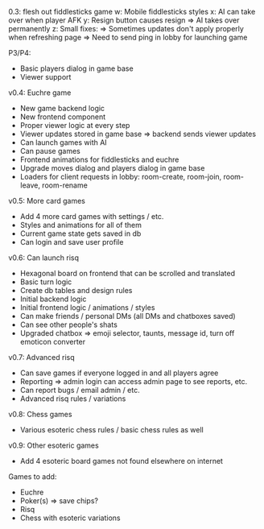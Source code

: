 0.3: flesh out fiddlesticks game
 w: Mobile fiddlesticks styles
 x: AI can take over when player AFK
 y: Resign button causes resign => AI takes over permanently
 z: Small fixes:
   => Sometimes updates don't apply properly when refreshing page
   => Need to send ping in lobby for launching game

P3/P4:
 - Basic players dialog in game base
 - Viewer support

v0.4: Euchre game
 - New game backend logic
 - New frontend component
 - Proper viewer logic at every step
 - Viewer updates stored in game base => backend sends viewer updates
 - Can launch games with AI
 - Can pause games
 - Frontend animations for fiddlesticks and euchre
 - Upgrade moves dialog and players dialog in game base
 - Loaders for client requests in lobby: room-create, room-join, room-leave, room-rename

v0.5: More card games
 - Add 4 more card games with settings / etc.
 - Styles and animations for all of them
 - Current game state gets saved in db
 - Can login and save user profile

v0.6: Can launch risq
 - Hexagonal board on frontend that can be scrolled and translated
 - Basic turn logic
 - Create db tables and design rules
 - Initial backend logic
 - Initial frontend logic / animations / styles
 - Can make friends / personal DMs (all DMs and chatboxes saved)
 - Can see other people's shats
 - Upgraded chatbox => emoji selector, taunts, message id, turn off emoticon converter

v0.7: Advanced risq
 - Can save games if everyone logged in and all players agree
 - Reporting => admin login can access admin page to see reports, etc.
 - Can report bugs / email admin / etc.
 - Advanced risq rules / variations

v0.8: Chess games
 - Various esoteric chess rules / basic chess rules as well

v0.9: Other esoteric games
 - Add 4 esoteric board games not found elsewhere on internet

Games to add:
 - Euchre
 - Poker(s) => save chips?
 - Risq
 - Chess with esoteric variations